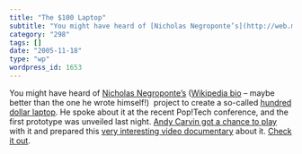 ```yaml
---
title: "The $100 Laptop"
subtitle: "You might have heard of [Nicholas Negroponte’s](http://web.media.mit.edu/~nicholas/) ([Wikipedia bio..."
category: "298"
tags: []
date: "2005-11-18"
type: "wp"
wordpress_id: 1653
---
```

You might have heard of [Nicholas Negroponte’s](http://web.media.mit.edu/~nicholas/) ([Wikipedia bio](http://en.wikipedia.org/wiki/Nicholas_Negroponte) – maybe better than the one he wrote himself!)  project to create a so-called [hundred dollar laptop](http://www.laptopical.com/cheap-hundred-dollar-laptops.html). He spoke about it at the recent Pop!Tech conference, and the first prototype was unveiled last night. [Andy Carvin got a chance to play](http://www.andycarvin.com/archives/2005/11/the_100_laptop.html) with it and prepared this [very interesting video documentary](http://www.andycarvin.com/video/100laptop.mov) about it. [Check it out](http://www.andycarvin.com/video/100laptop.mov).